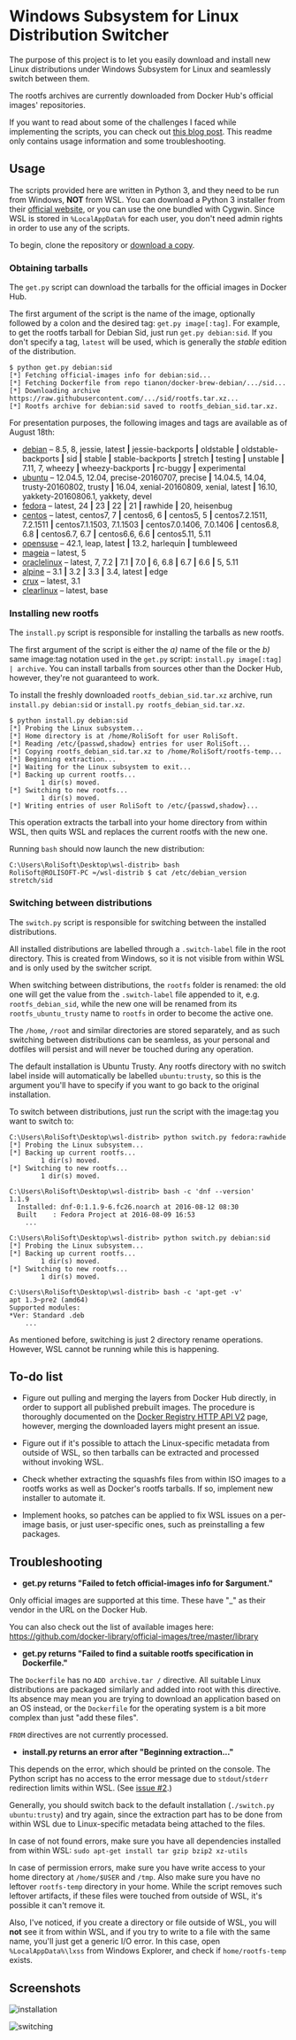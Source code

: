 # Windows Subsystem for Linux Distribution Switcher

The purpose of this project is to let you easily download and install new Linux distributions under Windows Subsystem for Linux and seamlessly switch between them.

The rootfs archives are currently downloaded from Docker Hub's official images' repositories.

If you want to read about some of the challenges I faced while implementing the scripts, you can check out [this blog post](https://lab.rolisoft.net/blog/switching-the-distribution-behind-the-windows-subsystem-for-linux.html). This readme only contains usage information and some troubleshooting.

## Usage

The scripts provided here are written in Python 3, and they need to be run from Windows, __NOT__ from WSL. You can download a Python 3 installer from their [official website](https://www.python.org/downloads/), or you can use the one bundled with Cygwin. Since WSL is stored in `%LocalAppData%` for each user, you don't need admin rights in order to use any of the scripts.

To begin, clone the repository or [download a copy](https://github.com/RoliSoft/WSL-Distribution-Switcher/archive/master.zip).

### Obtaining tarballs

The `get.py` script can download the tarballs for the official images in Docker Hub.

The first argument of the script is the name of the image, optionally followed by a colon and the desired tag: `get.py image[:tag]`. For example, to get the rootfs tarball for Debian Sid, just run `get.py debian:sid`. If you don't specify a tag, `latest` will be used, which is generally the _stable_ edition of the distribution.

```
$ python get.py debian:sid
[*] Fetching official-images info for debian:sid...
[*] Fetching Dockerfile from repo tianon/docker-brew-debian/.../sid...
[*] Downloading archive https://raw.githubusercontent.com/.../sid/rootfs.tar.xz...
[*] Rootfs archive for debian:sid saved to rootfs_debian_sid.tar.xz.
```

For presentation purposes, the following images and tags are available as of August 18th:

* [debian](https://hub.docker.com/_/debian/) &ndash; 8.5, 8, jessie, latest __|__ jessie-backports __|__ oldstable __|__ oldstable-backports __|__ sid __|__ stable __|__ stable-backports __|__ stretch __|__ testing __|__ unstable __|__ 7.11, 7, wheezy __|__ wheezy-backports __|__ rc-buggy __|__ experimental
* [ubuntu](https://hub.docker.com/_/ubuntu/) &ndash; 12.04.5, 12.04, precise-20160707, precise __|__ 14.04.5, 14.04, trusty-20160802, trusty __|__ 16.04, xenial-20160809, xenial, latest __|__ 16.10, yakkety-20160806.1, yakkety, devel
* [fedora](https://hub.docker.com/_/fedora/) &ndash; latest, 24 __|__ 23 __|__ 22 __|__ 21 __|__ rawhide __|__ 20, heisenbug
* [centos](https://hub.docker.com/_/centos/) &ndash; latest, centos7, 7 __|__ centos6, 6 __|__ centos5, 5 __|__ centos7.2.1511, 7.2.1511 __|__ centos7.1.1503, 7.1.1503 __|__ centos7.0.1406, 7.0.1406 __|__ centos6.8, 6.8 __|__ centos6.7, 6.7 __|__ centos6.6, 6.6 __|__ centos5.11, 5.11
* [opensuse](https://hub.docker.com/_/opensuse/) &ndash; 42.1, leap, latest __|__ 13.2, harlequin __|__ tumbleweed
* [mageia](https://hub.docker.com/_/mageia/) &ndash; latest, 5
* [oraclelinux](https://hub.docker.com/_/oraclelinux/) &ndash; latest, 7, 7.2 __|__ 7.1 __|__ 7.0 __|__ 6, 6.8 __|__ 6.7 __|__ 6.6 __|__ 5, 5.11
* [alpine](https://hub.docker.com/_/alpine/) &ndash; 3.1 __|__ 3.2 __|__ 3.3 __|__ 3.4, latest __|__ edge
* [crux](https://hub.docker.com/_/crux/) &ndash; latest, 3.1
* [clearlinux](https://hub.docker.com/_/clearlinux/) &ndash; latest, base

### Installing new rootfs

The `install.py` script is responsible for installing the tarballs as new rootfs.

The first argument of the script is either the _a)_ name of the file or the _b)_ same image:tag notation used in the `get.py` script: `install.py image[:tag] | archive`. You can install tarballs from sources other than the Docker Hub, however, they're not guaranteed to work.

To install the freshly downloaded `rootfs_debian_sid.tar.xz` archive, run `install.py debian:sid` or `install.py rootfs_debian_sid.tar.xz`.

```
$ python install.py debian:sid
[*] Probing the Linux subsystem...
[*] Home directory is at /home/RoliSoft for user RoliSoft.
[*] Reading /etc/{passwd,shadow} entries for user RoliSoft...
[*] Copying rootfs_debian_sid.tar.xz to /home/RoliSoft/rootfs-temp...
[*] Beginning extraction...
[*] Waiting for the Linux subsystem to exit...
[*] Backing up current rootfs...
        1 dir(s) moved.
[*] Switching to new rootfs...
        1 dir(s) moved.
[*] Writing entries of user RoliSoft to /etc/{passwd,shadow}...
```

This operation extracts the tarball into your home directory from within WSL, then quits WSL and replaces the current rootfs with the new one.

Running `bash` should now launch the new distribution:

```
C:\Users\RoliSoft\Desktop\wsl-distrib> bash
RoliSoft@ROLISOFT-PC ≈/wsl-distrib $ cat /etc/debian_version
stretch/sid
```

### Switching between distributions

The `switch.py` script is responsible for switching between the installed distributions.

All installed distributions are labelled through a `.switch-label` file in the root directory. This is created from Windows, so it is not visible from within WSL and is only used by the switcher script.

When switching between distributions, the `rootfs` folder is renamed: the old one will get the value from the `.switch-label` file appended to it, e.g. `rootfs_debian_sid`, while the new one will be renamed from its `rootfs_ubuntu_trusty` name to `rootfs` in order to become the active one.

The `/home`, `/root` and similar directories are stored separately, and as such switching between distributions can be seamless, as your personal and dotfiles will persist and will never be touched during any operation.

The default installation is Ubuntu Trusty. Any rootfs directory with no switch label inside will automatically be labelled `ubuntu:trusty`, so this is the argument you'll have to specify if you want to go back to the original installation.

To switch between distributions, just run the script with the image:tag you want to switch to:

```
C:\Users\RoliSoft\Desktop\wsl-distrib> python switch.py fedora:rawhide
[*] Probing the Linux subsystem...
[*] Backing up current rootfs...
        1 dir(s) moved.
[*] Switching to new rootfs...
        1 dir(s) moved.

C:\Users\RoliSoft\Desktop\wsl-distrib> bash -c 'dnf --version'
1.1.9
  Installed: dnf-0:1.1.9-6.fc26.noarch at 2016-08-12 08:30
  Built    : Fedora Project at 2016-08-09 16:53
	...

C:\Users\RoliSoft\Desktop\wsl-distrib> python switch.py debian:sid
[*] Probing the Linux subsystem...
[*] Backing up current rootfs...
        1 dir(s) moved.
[*] Switching to new rootfs...
        1 dir(s) moved.

C:\Users\RoliSoft\Desktop\wsl-distrib> bash -c 'apt-get -v'
apt 1.3~pre2 (amd64)
Supported modules:
*Ver: Standard .deb
	...
```

As mentioned before, switching is just 2 directory rename operations. However, WSL cannot be running while this is happening.

## To-do list

* Figure out pulling and merging the layers from Docker Hub directly, in order to support all published prebuilt images. The procedure is thoroughly documented on the [Docker Registry HTTP API V2](https://docs.docker.com/registry/spec/api/) page, however, merging the downloaded layers might present an issue.

* Figure out if it's possible to attach the Linux-specific metadata from outside of WSL, so then tarballs can be extracted and processed without invoking WSL.

* Check whether extracting the squashfs files from within ISO images to a rootfs works as well as Docker's rootfs tarballs. If so, implement new installer to automate it.

* Implement hooks, so patches can be applied to fix WSL issues on a per-image basis, or just user-specific ones, such as preinstalling a few packages.

## Troubleshooting

* __get.py returns "Failed to fetch official-images info for $argument."__

Only official images are supported at this time. These have "_" as their vendor in the URL on the Docker Hub.

You can also check out the list of available images here: https://github.com/docker-library/official-images/tree/master/library

* __get.py returns "Failed to find a suitable rootfs specification in Dockerfile."__

The `Dockerfile` has no `ADD archive.tar /` directive. All suitable Linux distributions are packaged similarly and added into root with this directive. Its absence may mean you are trying to download an application based on an OS instead, or the `Dockerfile` for the operating system is a bit more complex than just "add these files".

`FROM` directives are not currently processed.

* __install.py returns an error after "Beginning extraction..."__

This depends on the error, which should be printed on the console. The Python script has no access to the error message due to `stdout`/`stderr` redirection limits within WSL. (See [issue #2](https://github.com/Microsoft/BashOnWindows/issues/2).)

Generally, you should switch back to the default installation (`./switch.py ubuntu:trusty`) and try again, since the extraction part has to be done from within WSL due to Linux-specific metadata being attached to the files.

In case of not found errors, make sure you have all dependencies installed from within WSL: `sudo apt-get install tar gzip bzip2 xz-utils`

In case of permission errors, make sure you have write access to your home directory at `/home/$USER` and `/tmp`. Also make sure you have no leftover `rootfs-temp` directory in your home. While the script removes such leftover artifacts, if these files were touched from outside of WSL, it's possible it can't remove it.

Also, I've noticed, if you create a directory or file outside of WSL, you will __not__ see it from within WSL, and if you try to write to a file with the same name, you'll just get a generic I/O error. In this case, open `%LocalAppData%\lxss` from Windows Explorer, and check if `home/rootfs-temp` exists.

## Screenshots

![installation](https://lab.rolisoft.net/images/wslswitcher/install.png)

![switching](https://lab.rolisoft.net/images/wslswitcher/switch.png)